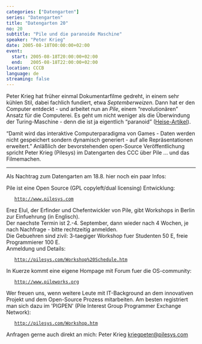 ```yaml
---
categories: ["Datengarten"]
series: "Datengarten"
title: "Datengarten 20"
no: 20
subtitle: "Pile und die paranoide Maschine"
speaker: "Peter Krieg"
date: 2005-08-18T00:00:00+02:00
event:
  start: 2005-08-18T20:00:00+02:00
  end:   2005-08-18T22:00:00+02:00
location: CCCB
language: de
streaming: false
---
```


Peter Krieg hat früher einmal Dokumentarfilme gedreht, in einem sehr
kühlen Stil, dabei fachlich fundiert, etwa *Septemberweizen*. Dann hat
er den Computer entdeckt - und arbeitet nun an *Pile*, einem
“revolutionären” Ansatz für die Computerei. Es geht um nicht weniger als
die Überwindung der Turing-Maschine - denn die ist ja eigentlich
“paranoid” ([Heise-Artikel](https://www.heise.de/tp/r4/artikel/19/19184/1.html "wikilink")).

“Damit wird das interaktive Computerparadigma von Games - Daten werden
nicht gespeichert sondern dynamisch generiert - auf alle
Repräsentationen erweitert.” Anläßlich der bevorstehenden open-Source
Veröffentlichung spricht Peter Krieg (Pilesys) im Datengarten des CCC
über Pile ... und das Filmemachen.

<hr>
Als Nachtrag zum Datengarten am 18.8. hier noch ein paar Infos:

Pile ist eine Open Source (GPL copyleft/dual licensing) Entwicklung:

`   `[`http://www.pilesys.com`](http://www.pilesys.com)

Erez Elul, der Erfinder und Chefentwickler von Pile, gibt Workshops in Berlin zur Einfuehrung (in Englisch).\
Der naechste Termin ist 2.-4. September, dann wieder nach 4 Wochen, je nach Nachfrage - bitte rechtzeitig anmelden.\
Die Gebuehren sind zivil: 3-taegiger Workshop fuer Studenten 50 E, freie Programmierer 100 E.\
Anmeldung und Details:

`   `[`http://pilesys.com/Workshop%20Schedule.htm`](http://pilesys.com/Workshop%20Schedule.htm)

In Kuerze kommt eine eigene Hompage mit Forum fuer die OS-community:

`   `[`http://www.pileworks.org`](http://www.pileworks.org)

Wer freuen uns, wenn weitere Leute mit IT-Background an dem innovativen
Projekt und dem Open-Source Prozess mitarbeiten. Am besten registriert
man sich dazu im 'PIGPEN' (Pile Interest Group Programmer Exchange
Network):

`   `[`http://pilesys.com/Workshop.htm`](http://pilesys.com/Workshop.htm)

Anfragen gerne auch direkt an mich: Peter Krieg <kriegpeter@pilesys.com>

